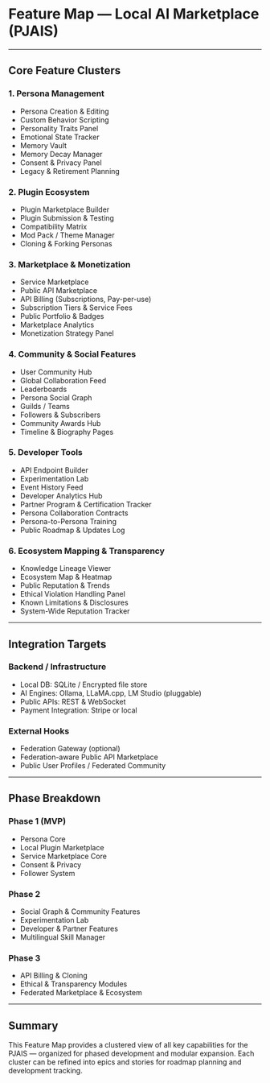 # Feature Map — Local AI Marketplace (PJAIS)

---

## Core Feature Clusters

### 1. Persona Management

* Persona Creation & Editing
* Custom Behavior Scripting
* Personality Traits Panel
* Emotional State Tracker
* Memory Vault
* Memory Decay Manager
* Consent & Privacy Panel
* Legacy & Retirement Planning

### 2. Plugin Ecosystem

* Plugin Marketplace Builder
* Plugin Submission & Testing
* Compatibility Matrix
* Mod Pack / Theme Manager
* Cloning & Forking Personas

### 3. Marketplace & Monetization

* Service Marketplace
* Public API Marketplace
* API Billing (Subscriptions, Pay-per-use)
* Subscription Tiers & Service Fees
* Public Portfolio & Badges
* Marketplace Analytics
* Monetization Strategy Panel

### 4. Community & Social Features

* User Community Hub
* Global Collaboration Feed
* Leaderboards
* Persona Social Graph
* Guilds / Teams
* Followers & Subscribers
* Community Awards Hub
* Timeline & Biography Pages

### 5. Developer Tools

* API Endpoint Builder
* Experimentation Lab
* Event History Feed
* Developer Analytics Hub
* Partner Program & Certification Tracker
* Persona Collaboration Contracts
* Persona-to-Persona Training
* Public Roadmap & Updates Log

### 6. Ecosystem Mapping & Transparency

* Knowledge Lineage Viewer
* Ecosystem Map & Heatmap
* Public Reputation & Trends
* Ethical Violation Handling Panel
* Known Limitations & Disclosures
* System-Wide Reputation Tracker

---

## Integration Targets

### Backend / Infrastructure

* Local DB: SQLite / Encrypted file store
* AI Engines: Ollama, LLaMA.cpp, LM Studio (pluggable)
* Public APIs: REST & WebSocket
* Payment Integration: Stripe or local

### External Hooks

* Federation Gateway (optional)
* Federation-aware Public API Marketplace
* Public User Profiles / Federated Community

---

## Phase Breakdown

### Phase 1 (MVP)

* Persona Core
* Local Plugin Marketplace
* Service Marketplace Core
* Consent & Privacy
* Follower System

### Phase 2

* Social Graph & Community Features
* Experimentation Lab
* Developer & Partner Features
* Multilingual Skill Manager

### Phase 3

* API Billing & Cloning
* Ethical & Transparency Modules
* Federated Marketplace & Ecosystem

---

## Summary

This Feature Map provides a clustered view of all key capabilities for the PJAIS — organized for phased development and modular expansion. Each cluster can be refined into epics and stories for roadmap planning and development tracking.
